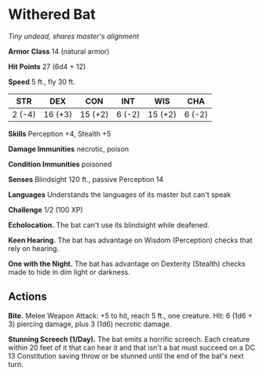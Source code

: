 # Withered Bat
*Tiny undead, shares master's alignment*

**Armor Class** 14 (natural armor)

**Hit Points** 27 (6d4 + 12)

**Speed** 5 ft., fly 30 ft.

**STR**|**DEX**|**CON**|**INT**|**WIS**|**CHA**
-------|-------|-------|-------|-------|-------
2 (-4) |16 (+3)|15 (+2)|6 (-2) |15 (+2)|6 (-2)

**Skills** Perception +4, Stealth +5

**Damage Immunities** necrotic, poison

**Condition Immunities** poisoned

**Senses** Blindsight 120 ft., passive Perception 14

**Languages** Understands the languages of its master but can't speak

**Challenge** 1/2 (100 XP)

**Echolocation.** The bat can't use its blindsight while deafened.

**Keen Hearing.** The bat has advantage on Wisdom (Perception) checks that rely on hearing. 

**One with the Night.** The bat has advantage on Dexterity (Stealth) checks made to hide in dim light or darkness.

## Actions
**Bite.** Melee Weapon Attack: +5 to hit, reach 5 ft., one creature. Hit: 6 (1d6 + 3) piercing damage, plus 3 (1d6) necrotic damage.

**Stunning Screech (1/Day).** The bat emits a horrific screech. Each creature within 20 feet of it that can hear it and that isn't a bat must succeed on a DC 13 Constitution saving throw or be stunned until the end of the bat's next turn.
